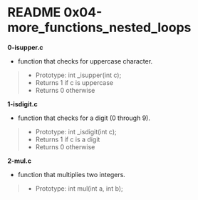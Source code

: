 # README 0x04-more_functions_nested_loops

**0-isupper.c**
* function that checks for uppercase character.

> * Prototype: int _isupper(int c);
> * Returns 1 if c is uppercase
> * Returns 0 otherwise

**1-isdigit.c**
* function that checks for a digit (0 through 9).

> * Prototype: int _isdigit(int c);
> * Returns 1 if c is a digit
> * Returns 0 otherwise

**2-mul.c**
* function that multiplies two integers.

> * Prototype: int mul(int a, int b);